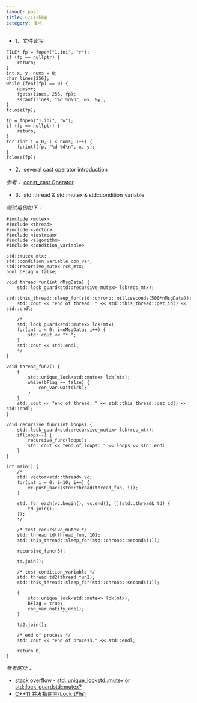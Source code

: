 ```yaml
---
layout: post
title: C/C++随笔
category: 技术
---
```


* 1、文件读写

```
FILE* fp = fopen("1.ini", "r");
if (fp == nullptr) {
	return;
}
int x, y, nums = 0;
char lines[256];
while (feof(fp) == 0) {
	nums++;
	fgets(lines, 256, fp);
	sscanf(lines, "%d %d\n", &x, &y);
}
fclose(fp);

fp = fopen("1.ini", "w");
if (fp == nullptr) {
	return;
}
for (int i = 0; i < nums; i++) {
	fprintf(fp, "%d %d\n", x, y);
}
fclose(fp);
```

* 2、several cast operator introduction

*参考：* [const_cast Operator](https://msdn.microsoft.com/en-us/library/bz6at95h.aspx "cast")

* 3、std::thread & std::mutex & std::condition_variable

*测试用例如下：*

```
#include <mutex>
#include <thread>
#include <vector>
#include <iostream>
#include <algorithm>
#include <condition_variable>

std::mutex mtx;
std::condition_variable con_var;
std::recursive_mutex rcs_mtx;
bool bFlag = false;

void thread_fun(int nMsgData) {
	std::lock_guard<std::recursive_mutex> lck(rcs_mtx);
	std::this_thread::sleep_for(std::chrono::milliseconds(500*nMsgData));
	std::cout << "end of thread: " << std::this_thread::get_id() << std::endl;

	/*
	std::lock_guard<std::mutex> lck(mtx);
	for(int i = 0; i<nMsgData; i++) {
		std::cout << "* ";
	}
	std::cout << std::endl;
	*/
}

void thread_fun2() {
	{
		std::unique_lock<std::mutex> lck(mtx);
		while(bFlag == false) {
			con_var.wait(lck);
		}
	}
	std::cout << "end of thread: " << std::this_thread::get_id() << std::endl;
}

void recursive_func(int loops) {
	std::lock_guard<std::recursive_mutex> lck(rcs_mtx);
	if(loops--) {
		recursive_func(loops);
		std::cout << "end of loops: " << loops << std::endl;
	}
}

int main() {
	/*
	std::vector<std::thread> vc;
	for(int i = 0; i<10; i++) {
		vc.push_back(std::thread(thread_fun, i));
	}

	std::for_each(vc.begin(), vc.end(), [](std::thread& td) {
		td.join();
	});
	*/

	/* test recursive_mutex */
	std::thread td(thread_fun, 10);
	std::this_thread::sleep_for(std::chrono::seconds(1));

	recursive_func(5);

	td.join();

	/* test condition_variable */
	std::thread td2(thread_fun2);
	std::this_thread::sleep_for(std::chrono::seconds(1));

	{
		std::unique_lock<std::mutex> lck(mtx);
		bFlag = true;
		con_var.notify_one();
	}

	td2.join();

	/* end of process */
	std::cout << "end of process." << std::endl;

	return 0;
}
```

*参考网址：*

* [stack overflow - std::unique_lock<std::mutex> or std::lock_guard<std::mutex>?](http://stackoverflow.com/questions/20516773/stdunique-lockstdmutex-or-stdlock-guardstdmutex "c++")
* [C++11 并发指南三(Lock 详解)](http://www.cnblogs.com/haippy/p/3346477.html "c++")
